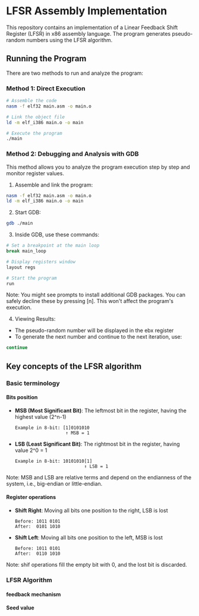 # LFSR Assembly Implementation

This repository contains an implementation of a Linear Feedback Shift Register (LFSR) in x86 assembly language. The program generates pseudo-random numbers using the LFSR algorithm.

## Running the Program

There are two methods to run and analyze the program:

### Method 1: Direct Execution
```bash
# Assemble the code
nasm -f elf32 main.asm -o main.o

# Link the object file
ld -m elf_i386 main.o -o main

# Execute the program
./main
```

### Method 2: Debugging and Analysis with GDB
This method allows you to analyze the program execution step by step and monitor register values.

1. Assemble and link the program:
```bash
nasm -f elf32 main.asm -o main.o
ld -m elf_i386 main.o -o main
```

2. Start GDB:
```bash
gdb ./main
```

3. Inside GDB, use these commands:
```bash
# Set a breakpoint at the main loop
break main_loop

# Display registers window
layout regs

# Start the program
run
```

Note: You might see prompts to install additional GDB packages. You can safely decline these by pressing [n]. This won't affect the program's execution.

4. Viewing Results:
- The pseudo-random number will be displayed in the ebx register
- To generate the next number and continue to the next iteration, use:
```bash
continue
```

## Key concepts of the LFSR algorithm
### Basic terminology
#### Bits position
- **MSB (Most Significant Bit)**: The leftmost bit in the register, having the highest value (2^n-1)
  ```
  Example in 8-bit: [1]0101010
                     ↑ MSB = 1
  ```
- **LSB (Least Significant Bit)**: The rightmost bit in the register, having value 2^0 = 1
  ```
  Example in 8-bit: 10101010[1]
                            ↑ LSB = 1
  ```
Note: MSB and LSB are relative terms and depend on the endianness of the system, i.e., big-endian or little-endian.

#### Register operations
- **Shift Right**: Moving all bits one position to the right, LSB is lost
  ```
  Before: 1011 0101
  After:  0101 1010
  ```
- **Shift Left**: Moving all bits one position to the left, MSB is lost
  ```
  Before: 1011 0101
  After:  0110 1010
  ```

Note: shif operations fill the empty bit with 0, and the lost bit is discarded.

### LFSR Algorithm

#### feedback mechanism

#### Seed value

